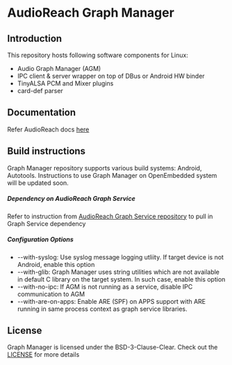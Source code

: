 # AudioReach Graph Manager

## Introduction

This repository hosts following software components for Linux:
- Audio Graph Manager (AGM)
- IPC client & server wrapper on top of DBus or Android HW binder
- TinyALSA PCM and Mixer plugins
- card-def parser

## Documentation

Refer AudioReach docs [here](https://audioreach.github.io/)

## Build instructions

Graph Manager repository supports various build systems: Android, Autotools. Instructions to use Graph Manager on OpenEmbedded system will be updated soon.

##### Dependency on AudioReach Graph Service
Refer to instruction from [AudioReach Graph Service repository](https://github.com/Audioreach/audioreach-graphservices) to pull in Graph Service dependency

##### Configuration Options
- --with-syslog:  Use syslog message logging utliity. If target device is not Android, enable this option
- --with-glib:  Graph Manager uses string utilities which are not available in default C library on the target system. In such case, enable this option
- --with-no-ipc: If AGM is not running as a service, disable IPC communication to AGM
- --with-are-on-apps: Enable ARE (SPF) on APPS support with ARE running in same process context as graph service libraries.

## License

Graph Manager is licensed under the BSD-3-Clause-Clear. Check out the [LICENSE](LICENSE) for more details
